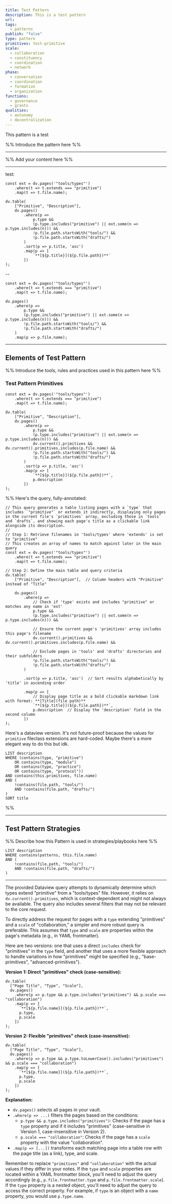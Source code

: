 ```yaml
---
title: Test Pattern
description: This is a test pattern
url: 
tags:
  - patterns
publish: "false"
type: pattern
primitives: test-primitive
scale:
  - collaboration
  - constituency
  - coordination
  - network
phase:
  - conversation
  - coordination
  - formation
  - organization
functions:
  - governance
  - grants
qualities:
  - autonomy
  - decentralization
---
```


This pattern is a test

%% Introduce the pattern here %%

---

%% Add your content here %%

---
test:
```dataviewjs
const ext = dv.pages('"tools/types"')
    .where(t => t.extends === "primitive")
    .map(t => t.file.name);

dv.table(
    ["Primitive", "Description"],
    dv.pages()
        .where(p => 
            p.type && 
            (p.type.includes("primitive") || ext.some(n => p.type.includes(n))) &&
            !p.file.path.startsWith("tools/") && 
            !p.file.path.startsWith("drafts/")
        )
        .sort(p => p.title, 'asc')
        .map(p => [
            `**[${p.title}](${p.file.path})**`
        ])
);
```

--

```dataviewjs
const ext = dv.pages('"tools/types"')
    .where(t => t.extends === "primitive")
    .map(t => t.file.name);

dv.pages()
    .where(p => 
        p.type && 
        (p.type.includes("primitive") || ext.some(n => p.type.includes(n))) &&
        !p.file.path.startsWith("tools/") && 
        !p.file.path.startsWith("drafts/")
    )
    .map(p => p.file.name);
```

---
## Elements of Test Pattern

%% Introduce the tools, rules and practices used in this pattern here %%

### Test Pattern Primitives

```dataviewjs
const ext = dv.pages('"tools/types"')
    .where(t => t.extends === "primitive")
    .map(t => t.file.name);

dv.table(
    ["Primitive", "Description"],
    dv.pages()
        .where(p => 
            p.type && 
            (p.type.includes("primitive") || ext.some(n => p.type.includes(n))) &&
            dv.current().primitives && dv.current().primitives.includes(p.file.name) &&
            !p.file.path.startsWith("tools/") && 
            !p.file.path.startsWith("drafts/")
        )
        .sort(p => p.title, 'asc')
        .map(p => [
            `**[${p.title}](${p.file.path})**`,  
            p.description
        ])
);
```

%%
Here's the query, fully-annotated:
```dataviewjs
// This query generates a table listing pages with a `type` that includes `"primitive"` or extends it indirectly, displaying only pages in the current file's `primitives` array, excluding those in `tools` and `drafts`, and showing each page's title as a clickable link alongside its description.
//
// Step 1: Retrieve filenames in 'tools/types' where 'extends' is set to "primitive"
// This creates an array of names to match against later in the main query
const ext = dv.pages('"tools/types"')
    .where(t => t.extends === "primitive")
    .map(t => t.file.name);

// Step 2: Define the main table and query criteria
dv.table(
    ["Primitive", "Description"],  // Column headers with "Primitive" instead of "Title"
    
    dv.pages()
        .where(p => 
            // Check if 'type' exists and includes "primitive" or matches any name in 'ext'
            p.type && 
            (p.type.includes("primitive") || ext.some(n => p.type.includes(n))) &&

            // Ensure the current page's 'primitives' array includes this page's filename
            dv.current().primitives && dv.current().primitives.includes(p.file.name) &&

            // Exclude pages in 'tools' and 'drafts' directories and their subfolders
            !p.file.path.startsWith("tools/") && 
            !p.file.path.startsWith("drafts/")
        )
        
        .sort(p => p.title, 'asc')  // Sort results alphabetically by 'title' in ascending order

        .map(p => [
            // Display page title as a bold clickable markdown link with format: **[Title](file path)**
            `**[${p.title}](${p.file.path})**`,  
            p.description  // Display the 'description' field in the second column
        ])
);
```

Here's a dataview version. It's not future-proof because the values for `primitive` fileclass extensions are hard-coded. Maybe there's a more elegant way to do this but idk.
```dataview
LIST description
WHERE (contains(type, "primitive") 
    OR contains(type, "module") 
    OR contains(type, "practice") 
    OR contains(type, "protocol"))
AND contains(this.primitives, file.name)
AND (
    !contains(file.path, "tools/") 
    AND !contains(file.path, "drafts/")
)
SORT title
```
 %%

---

## Test Pattern Strategies

%% Describe how this Pattern is used in strategies/playbooks here %%

```dataview
LIST description
WHERE contains(patterns, this.file.name)
AND (
    !contains(file.path, "tools/") 
    AND !contains(file.path, "drafts/")
)
```

---

The provided Dataview query attempts to dynamically determine which types extend "primitive" from a "tools/types" file.  However, it relies on `dv.current().primitives`, which is context-dependent and might not always be available.  The query also includes several filters that may not be relevant to the core request.

To directly address the request for pages with a `type` extending "primitives" and a `scale` of "collaboration," a simpler and more robust query is preferable.  This assumes that `type` and `scale` are properties within the page's metadata (e.g., in YAML frontmatter).

Here are two versions: one that uses a direct `includes` check for "primitives" in the `type` field, and another that uses a more flexible approach to handle variations in how "primitives" might be specified (e.g., "base-primitives", "advanced-primitives").

**Version 1: Direct "primitives" check (case-sensitive):**

```dataviewjs
dv.table(
  ["Page Title", "Type", "Scale"],
  dv.pages()
    .where(p => p.type && p.type.includes("primitives") && p.scale === "collaboration")
    .map(p => [
      `**[${p.file.name}](${p.file.path})**`,
      p.type,
      p.scale
    ])
);
```

**Version 2: Flexible "primitives" check (case-insensitive):**

```dataviewjs
dv.table(
  ["Page Title", "Type", "Scale"],
  dv.pages()
    .where(p => p.type && p.type.toLowerCase().includes("primitives") && p.scale === "collaboration")
    .map(p => [
      `**[${p.file.name}](${p.file.path})**`,
      p.type,
      p.scale
    ])
);
```

**Explanation:**

*   `dv.pages()` selects all pages in your vault.
*   `.where(p => ...)` filters the pages based on the conditions:
    *   `p.type && p.type.includes("primitives")`: Checks if the page has a `type` property and if it includes "primitives" (case-sensitive in Version 1, case-insensitive in Version 2).
    *   `p.scale === "collaboration"`: Checks if the page has a `scale` property with the value "collaboration".
*   `.map(p => [...])` transforms each matching page into a table row with the page title (as a link), type, and scale.


Remember to replace `"primitives"` and `"collaboration"` with the actual values if they differ in your notes.  If the `type` and `scale` properties are located within a YAML frontmatter block, you'll need to adjust the query accordingly (e.g., `p.file.frontmatter.type` and `p.file.frontmatter.scale`).  If the `type` property is a nested object, you'll need to adjust the query to access the correct property.  For example, if `type` is an object with a `name` property, you would use `p.type.name`.
